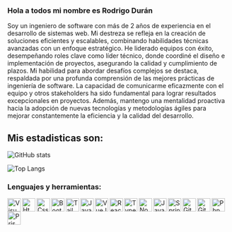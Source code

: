 ### Hola a todos mi nombre es Rodrigo Durán

Soy un ingeniero de software con más de 2 años de experiencia en el desarrollo de sistemas web. Mi destreza se refleja en la creación de soluciones eficientes y escalables, combinando habilidades técnicas avanzadas con un enfoque estratégico. He liderado equipos con éxito, desempeñando roles clave como líder técnico, donde coordiné el diseño e implementación de proyectos, asegurando la calidad y cumplimiento de plazos. Mi habilidad para abordar desafíos complejos se destaca, respaldada por una profunda comprensión de las mejores prácticas de ingeniería de software. La capacidad de comunicarme eficazmente con el equipo y otros stakeholders ha sido fundamental para lograr resultados excepcionales en proyectos. Además, mantengo una mentalidad proactiva hacia la adopción de nuevas tecnologías y metodologías ágiles para mejorar constantemente la eficiencia y la calidad del desarrollo.

## Mis estadisticas son:

![GitHub stats](https://github-readme-stats.vercel.app/api?username=RodrigoDuran&show_icons=true&theme=tokyonight)

![Top Langs](https://github-readme-stats.vercel.app/api/top-langs/?username=RodrigoDuran&show_icons=true&theme=tokyonight)

### Lenguajes y herramientas:
<img align="left" alt="Visual Studio Code" width="30px" src="https://github.com/RodrigoBaltazarDuran/RodrigoBaltazarDuran/assets/66747394/4c7d2413-77d1-4dd8-a5c4-31d233d2d2c2" />
<img align="left" alt="Html5" width="30px" src="https://github.com/RodrigoBaltazarDuran/RodrigoBaltazarDuran/assets/66747394/bfc3c181-dd29-4c60-a3ab-09160bc0b86b" />
<img align="left" alt="Css3" width="30px" src="https://github.com/RodrigoBaltazarDuran/RodrigoBaltazarDuran/assets/66747394/a6615645-d51f-4daa-9a09-cab3a50d3806" />
<img align="left" alt="Bootstrap" width="30px" src="https://raw.githubusercontent.com/jmnote/z-icons/master/svg/bootstrap.svg" />
<img align="left" alt="TailwindCss" width="30px" src="https://github.com/RodrigoBaltazarDuran/RodrigoBaltazarDuran/assets/66747394/03a9e413-cd92-4f53-b238-9fccee3826c2" />
<img align="left" alt="JavaScript Vanilla" width="30px" src="https://raw.githubusercontent.com/jmnote/z-icons/master/svg/javascript.svg" />
<img align="left" alt="VueJs" width="30px" src="https://github.com/RodrigoBaltazarDuran/RodrigoBaltazarDuran/assets/66747394/38b55d2d-b5b9-4f85-88b1-ce982e4e391b" />
<img align="left" alt="ReactJs" width="30px" src="https://github.com/RodrigoBaltazarDuran/RodrigoBaltazarDuran/assets/66747394/c220b0a7-cae1-47a0-8eae-8c0902c11bfc" />
<img align="left" alt="TypeScript" width="30px" src="https://github.com/RodrigoBaltazarDuran/RodrigoBaltazarDuran/assets/66747394/23ee29c3-ee16-437f-8d91-eadfee4a4a42" />
<img align="left" alt="NodeJs" width="30px" src="https://github.com/RodrigoBaltazarDuran/RodrigoBaltazarDuran/assets/66747394/239dc433-eb92-4f9a-8439-a35b70f8055e" />
<img align="left" alt="Java" width="30px" src="https://raw.githubusercontent.com/jmnote/z-icons/master/svg/java.svg" />
<img align="left" alt="Spring Boot" width="30px" src="https://github.com/RodrigoBaltazarDuran/RodrigoBaltazarDuran/assets/66747394/3491814a-5ac4-43a6-81c0-664a08ff19c9" />
<img align="left" alt="Git" width="30px" src="https://raw.githubusercontent.com/jmnote/z-icons/master/svg/git.svg" />
<img align="left" alt="GitHub" width="30px" src="https://github.com/RodrigoBaltazarDuran/RodrigoBaltazarDuran/assets/66747394/ecba34c5-5271-4b92-93c6-2dd6d4450e55" />
<img align="left" alt="Php" width="30px" src="https://raw.githubusercontent.com/jmnote/z-icons/master/svg/php.svg" />
<img align="left" alt="Prisma io" width="30px" src="https://github.com/RodrigoBaltazarDuran/RodrigoBaltazarDuran/assets/66747394/7c4fe132-abbb-40fb-9de6-4f1305347b7e" />
